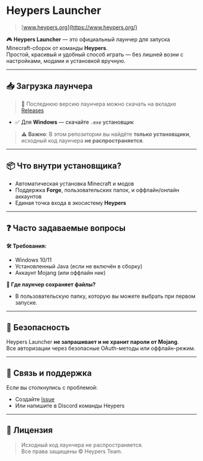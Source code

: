 # Heypers Launcher

> [www.heypers.org](https://www.heypers.org/)

🎮 **Heypers Launcher** — это официальный лаунчер для запуска Minecraft-сборок от команды **Heypers**.  
Простой, красивый и удобный способ играть — без лишней возни с настройками, модами и установкой вручную.

---

## 📥 Загрузка лаунчера

> 🔽 Последнюю версию лаунчера можно скачать на вкладке [Releases](https://github.com/heypers/heypers-launcher/releases)

- ✅ Для **Windows** — скачайте `.exe` установщик

> ⚠️ **Важно**: В этом репозитории вы найдёте **только установщики**, исходный код лаунчера **не распространяется**.

---

## 📦 Что внутри установщика?

- Автоматическая установка Minecraft и модов
- Поддержка **Forge**, пользовательских папок, и оффлайн/онлайн аккаунтов
- Единая точка входа в экосистему **Heypers**

---

## ❓ Часто задаваемые вопросы

**🛠 Требования:**
- Windows 10/11
- Установленный Java (если не включён в сборку)
- Аккаунт Mojang (или оффлайн ник)

**📂 Где лаунчер сохраняет файлы?**
- В пользовательскую папку, которую вы можете выбрать при первом запуске.

---

## 🔐 Безопасность

Heypers Launcher **не запрашивает и не хранит пароли от Mojang**.  
Все авторизации через безопасные OAuth-методы или оффлайн-режим.

---

## 📢 Связь и поддержка

Если вы столкнулись с проблемой:
- Создайте [Issue](https://github.com/heypers/heypers-launcher/issues)
- Или напишите в Discord команды Heypers

---

## 📝 Лицензия

> Исходный код лаунчера не распространяется.  
> Все права защищены © Heypers Team.
